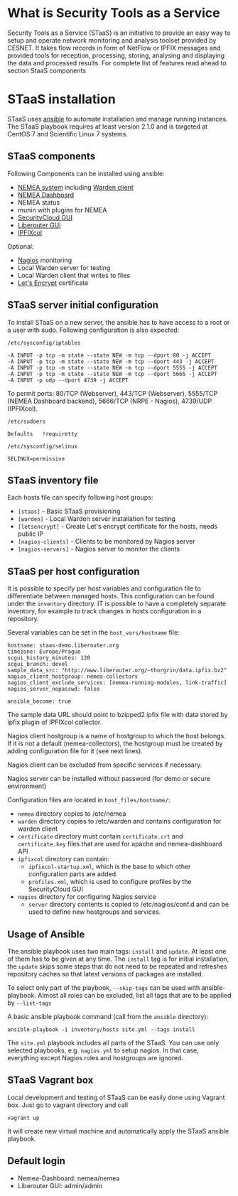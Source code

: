 # What is Security Tools as a Service

Security Tools as a Service (STaaS) is an initiative to provide an easy way to setup and operate network monitoring and analysis toolset provided by CESNET. It takes flow records in form of NetFlow or IPFIX messages and provided tools for reception, processing, storing, analysing and displaying the data and processed results. For complete list of features read ahead to section StaaS components

# STaaS installation

STaaS uses [ansible](https://www.ansible.com/) to automate installation and manage running instances.
The STaaS playbook requires at least version 2.1.0 and is targeted at CentOS 7 and Scientific Linux 7 systems.

## STaaS components

Following Components can be installed using ansible:

- [NEMEA system](https://github.com/CESNET/nemea) including [Warden client](https://warden.cesnet.cz)
- [NEMEA Dashboard](https://github.com/CESNET/nemea-dashboard)
- NEMEA status
- munin with plugins for NEMEA
- [SecurityCloud GUI](https://github.com/CESNET/SecurityCloudGUI)
- [Liberouter GUI](https://github.com/CESNET/Liberouter-GUI)
- [IPFIXcol](https://github.com/CESNET/ipfixcol)

Optional:

- [Nagios](https://nagios.org) monitoring
- Local Warden server for testing
- Local Warden client that writes to files
- [Let's Encrypt](https://letsencrypt.org/) certificate

## STaaS server initial configuration

To install STaaS on a new server, the ansible has to have access to a root or a user with sudo.
Following configuration is also expected:

`/etc/sysconfig/iptables`

```
-A INPUT -p tcp -m state --state NEW -m tcp --dport 80 -j ACCEPT
-A INPUT -p tcp -m state --state NEW -m tcp --dport 443 -j ACCEPT
-A INPUT -p tcp -m state --state NEW -m tcp --dport 5555 -j ACCEPT
-A INPUT -p tcp -m state --state NEW -m tcp --dport 5666 -j ACCEPT
-A INPUT -p udp --dport 4739 -j ACCEPT
```

To permit ports: 80/TCP (Webserver), 443/TCP (Webserver), 5555/TCP (NEMEA Dashboard backend), 5666/TCP (NRPE - Nagios), 4739/UDP (IPFIXcol).

`/etc/sudoers`

```
Defaults   !requiretty
```

`/etc/sysconfig/selinux`

```
SELINUX=permissive
```

## STaaS inventory file

Each hosts file can specify following host groups:

- `[staas]` - Basic STaaS provisioning
- `[warden]` - Local Warden server installation for testing
- `[letsencrypt]` - Create Let's encrypt certificate for the hosts, needs public IP
- `[nagios-clients]` - Clients to be monitored by Nagios server
- `[nagios-servers]` - Nagios server to monitor the clients

## STaaS per host configuration

It is possible to specify per host variables and configuration file to 
differentiate between managed hosts. This configuration can be found 
under the `inventory` directory. IT is possible to have a completely 
separate inventory, for example to track changes in hosts configuration 
 in a repository.

Several variables can be set in the `host_vars/hostname` file:

```
hostname: staas-demo.liberouter.org
timezone: Europe/Prague
scgui_history_minutes: 120
scgui_branch: devel
sample_data_src: "http://www.liberouter.org/~thorgrin/data.ipfix.bz2"
nagios_client_hostgroup: nemea-collectors
nagios_client_exclude_services: [nemea-running-modules, link-traffic]
nagios_server_nopasswd: false

ansible_become: true
```

The sample data URL should point to bzipped2 ipfix file with data 
stored by ipfix plugin of IPFIXcol collector.

Nagios client hostgroup is a name of hostgroup to which the host
belongs. If it is not a default (nemea-collectors), the hostgroup must
be created by adding configuration file for it (see next lines).

Nagios client can be excluded from specific services if necessary.

Nagios server can be installed without password (for demo or secure environment)

Configuration files are located in `host_files/hostname/`:

- `nemea` directory copies to /etc/nemea
- `warden` directory copies to /etc/warden and contains configuration for warden client
- `certificate` directory must contain `certificate.crt` and `certificate.key` files that are used for apache and nemea-dashboard API
- `ipfixcol` directory can contain:
  - `ipfixcol-startup.xml`, which is the base to which other configuration parts are added.
  - `profiles.xml`, which is used to configure profiles by the SecurityCloud GUI
- `nagios` directory for configuring Nagios service
  - `server` directory contents is copied to /etc/nagios/conf.d and 
  can be used to define new hostgroups and services.

## Usage of Ansible

The ansible playbook uses two main tags: `install` and `update`. At least one of them has to be given at any time. The `install` tag is for initial installation, the `update` skips some steps that do not need to be repeated and refreshes repository caches so that latest versions of packages are installed.

To select only part of the playbook, `--skip-tags` can be used with ansible-playbook. Almost all roles can be excluded, list all tags that are to be applied by `--list-tags`

A basic ansible playbook command (call from the `ansible` directory):
```
ansible-playbook -i inventory/hosts site.yml --tags install
```

The `site.yml` playbook includes all parts of the STaaS. You can use only selected playbooks, e.g. `nagios.yml` to setup nagios. In that case, everything except Nagios roles and hostgroups are ignored.

## STaaS Vagrant box

Local development and testing of STaaS can be easily done using Vagrant box. Just go to vagrant directory and call

```
vagrant up
```

It will create new virtual machine and automatically apply the STaaS ansible playbook. 

## Default login

- Nemea-Dashboard: nemea/nemea
- Liberouter GUI: admin/admin